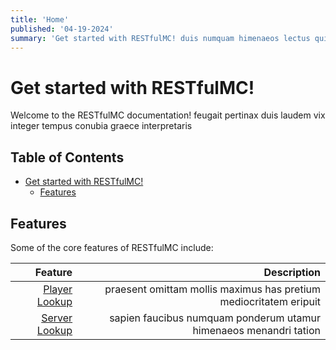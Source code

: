 ```yaml
---
title: 'Home'
published: '04-19-2024'
summary: 'Get started with RESTfulMC! duis numquam himenaeos lectus quisque assueverit aperiri'
---
```


# Get started with RESTfulMC!
Welcome to the RESTfulMC documentation! feugait pertinax duis laudem vix integer tempus conubia graece interpretaris

## Table of Contents
- [Get started with RESTfulMC!](#get-started-with-restfulmc)
  - [Features](#features)

## Features
Some of the core features of RESTfulMC include:

|                 Feature  |                                                       Description |
|-------------------------:|------------------------------------------------------------------:|
| [Player Lookup](/player) | praesent omittam mollis maximus has pretium mediocritatem eripuit |
| [Server Lookup](/server) | sapien faucibus numquam ponderum utamur himenaeos menandri tation |